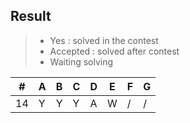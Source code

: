 ## Result
> * Yes : solved in the contest
> * Accepted : solved after contest
> * Waiting solving

\# | A | B | C | D | E | F | G
---|---|---|---|---|---|---|---
14| Y | Y | Y | A | W | / | /

